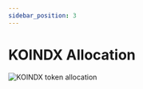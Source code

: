 ```yaml
---
sidebar_position: 3
---
```


# KOINDX Allocation

![KOINDX token allocation](/img/doc_img/tokenomics/allocation.png)
